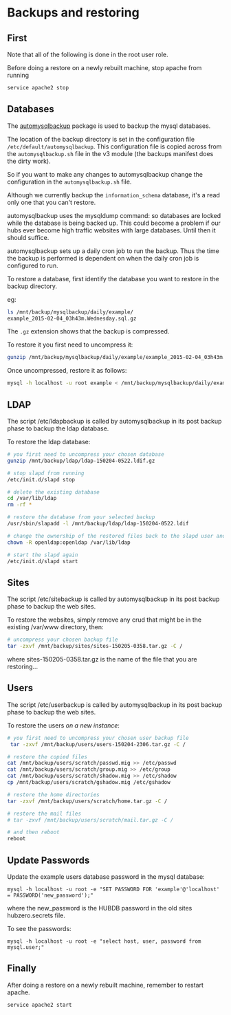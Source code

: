 Backups and restoring
=====================

First
-----

Note that all of the following is done in the root user role.

Before doing a restore on a newly rebuilt machine, stop apache from running

```bash
service apache2 stop
```

Databases
---------

The [automysqlbackup](https://packages.debian.org/search?keywords=automysqlbackup) package is used to backup
the mysql databases.

The location of the backup directory is set in the configuration file `/etc/default/automysqlbackup`. This
configuration file is copied across from the `automysqlbackup.sh` file in the v3 module (the backups manifest
does the dirty work).

So if you want to make any changes to automysqlbackup change the configuration in the `automysqlbackup.sh` file.

Although we currently backup the `information_schema` database, it's a read only one that you can't restore.

automysqlbackup uses the mysqldump command: so databases are locked while the database is being backed up. This
could become a problem if our hubs ever become high traffic websites with large databases. Until then it should
suffice.

automysqlbackup sets up a daily cron job to run the backup. Thus the time the backup is performed is dependent on
when the daily cron job is configured to run.

To restore a database, first identify the database you want to restore in the backup directory.

eg:

```bash
ls /mnt/backup/mysqlbackup/daily/example/
example_2015-02-04_03h43m.Wednesday.sql.gz
```

The `.gz` extension shows that the backup is compressed.

To restore it you first need to uncompress it:

```bash
gunzip /mnt/backup/mysqlbackup/daily/example/example_2015-02-04_03h43m.Wednesday.sql.gz
```

Once uncompressed, restore it as follows:

```bash
mysql -h localhost -u root example < /mnt/backup/mysqlbackup/daily/example/example_2015-02-04_03h43m.Wednesday.sql
```

LDAP
----

The script /etc/ldapbackup is called by automysqlbackup in its post backup phase to backup the ldap database.

To restore the ldap database:

```bash
# you first need to uncompress your chosen database
gunzip /mnt/backup/ldap/ldap-150204-0522.ldif.gz

# stop slapd from running
/etc/init.d/slapd stop

# delete the existing database
cd /var/lib/ldap
rm -rf *

# restore the database from your selected backup
/usr/sbin/slapadd -l /mnt/backup/ldap/ldap-150204-0522.ldif

# change the ownership of the restored files back to the slapd user and group
chown -R openldap:openldap /var/lib/ldap

# start the slapd again
/etc/init.d/slapd start
```

Sites
-----

The script /etc/sitebackup is called by automysqlbackup in its post backup phase to backup the web sites.

To restore the websites, simply remove any crud that might be in the existing /var/www directory, then:

```bash
# uncompress your chosen backup file
tar -zxvf /mnt/backup/sites/sites-150205-0358.tar.gz -C /
```

where sites-150205-0358.tar.gz is the name of the file that you are restoring...

Users
-----

The script /etc/userbackup is called by automysqlbackup in its post backup phase to backup the web sites.

To restore the users *on a new instance*:

```bash
# you first need to uncompress your chosen user backup file
 tar -zxvf /mnt/backup/users/users-150204-2306.tar.gz -C /

# restore the copied files
cat /mnt/backup/users/scratch/passwd.mig >> /etc/passwd
cat /mnt/backup/users/scratch/group.mig >> /etc/group
cat /mnt/backup/users/scratch/shadow.mig >> /etc/shadow
cp /mnt/backup/users/scratch/gshadow.mig /etc/gshadow

# restore the home directories
tar -zxvf /mnt/backup/users/scratch/home.tar.gz -C /

# restore the mail files
# tar -zxvf /mnt/backup/users/scratch/mail.tar.gz -C /

# and then reboot
reboot
```

Update Passwords
----------------

Update the example users database password in the mysql database:

```
mysql -h localhost -u root -e "SET PASSWORD FOR 'example'@'localhost' = PASSWORD('new_password');"
```

where the new_password is the HUBDB password in the old sites hubzero.secrets file.

To see the passwords:

```
mysql -h localhost -u root -e "select host, user, password from mysql.user;"
```

Finally
-------

After doing a restore on a newly rebuilt machine, remember to restart apache.


```bash
service apache2 start
```


